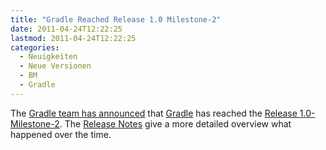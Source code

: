 ```yaml
---
title: "Gradle Reached Release 1.0 Milestone-2"
date: 2011-04-24T12:22:25
lastmod: 2011-04-24T12:22:25
categories:
  - Neuigkeiten
  - Neue Versionen
  - BM
  - Gradle
---
```

The <a href="http://wiki.gradle.org/display/GRADLE/2011/04/09/Gradle+1.0-milestone-2+released">Gradle team has announced</a> that <a href="http://www.gradle.org">Gradle</a> has reached the <a href="http://gradle.org/downloads.html">Release 1.0-Milestone-2</a>. The <a href="http://wiki.gradle.org/display/GRADLE/Gradle+1.0-milestone-2+Release+Notes">Release Notes</a> give a more detailed overview what happened over the time.
